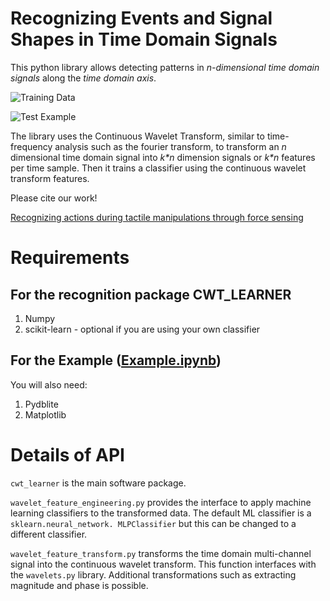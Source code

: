# Recognizing Events and Signal Shapes in Time Domain Signals
This python library allows detecting patterns in *n-dimensional
time domain signals*
along the *time domain axis*.

![Training Data](https://github.com/gsubramani/SignalRecognition/blob/master/training_data_fig.png "Training Data")

![Test Example](https://github.com/gsubramani/SignalRecognition/blob/master/test_example_fig.png "Test Example")


The library uses the Continuous Wavelet Transform, similar to time-frequency 
 analysis such as the fourier transform, to transform an *n* dimensional
time domain signal into *k\*n* dimension signals or *k\*n* features per
time sample. Then it trains a classifier using the continuous wavelet transform
features. 

Please cite our work!

[Recognizing actions during tactile manipulations through force sensing](https://ieeexplore.ieee.org/abstract/document/8206302/)

# Requirements
## For the recognition package CWT_LEARNER
1. Numpy
1. scikit-learn - optional if you are using your own classifier

## For the Example ([Example.ipynb](https://github.com/gsubramani/SignalRecognition/blob/master/example.ipynb))
You will also need: 
1. Pydblite
1. Matplotlib

# Details of API
`cwt_learner` is the main software package.

`wavelet_feature_engineering.py` provides the interface to
apply machine learning classifiers to the transformed data. The 
default ML classifier is a `sklearn.neural_network. MLPClassifier`
but this can be changed to a different classifier. 

`wavelet_feature_transform.py` transforms the time domain multi-channel
 signal into the continuous wavelet transform. This function 
interfaces with the `wavelets.py` library. Additional transformations
 such as extracting magnitude and phase is possible.




